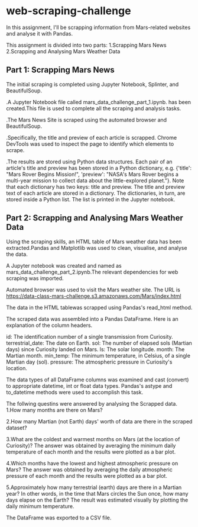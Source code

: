 # web-scraping-challenge
In this assignment, I'll be scrapping information from Mars-related websites and analyse it with Pandas.

This assignment is divided into two parts:
1.Scrapping Mars News
2.Scrapping and Analysing Mars Weather Data

## Part  1: Scrapping Mars News
The initial scraping is completed using Jupyter Notebook, Splinter, and BeautifulSoup.

.A Jupyter Notebook file called mars_data_challenge_part_1.ipynb. has been created.This file is used to complete all the scraping and analysis tasks. 

.The Mars News Site is scraped using the automated browser and BeautifulSoup.

.Specifically, the title and preview of each article is scrapped. Chrome DevTools was used to inspect the page to identify which elements to scrape.

.The results are stored using Python data structures. Each pair of an article's title and preview has been stored in a Python dictionary, e.g. {'title': "Mars Rover Begins Mission!", 'preview': "NASA's Mars Rover begins a multi-year mission to collect data about the little-explored planet."}. Note that each dictionary has two keys: title and preview. The title and preview text of each article are stored in a dictionary. The dictionaries, in turn, are stored inside a Python list. The list is printed in the Jupyter notebook.


## Part 2: Scrapping and Analysing Mars Weather Data
Using the scraping skills, an HTML table of Mars weather data has been extracted.Pandas and Matplotlib was used to clean, visualise, and analyse the data.


A Jupyter notebook was created and named as mars_data_challenge_part_2.ipynb.The relevant dependencies for web scraping was imported. 


Automated browser was used to visit the Mars weather site. The URL is https://data-class-mars-challenge.s3.amazonaws.com/Mars/index.html


The data in the HTML tablewas scrapped using Pandas's read_html method. 


The scraped data was assembled into a Pandas DataFrame. Here is an explanation of the column headers.

id: The identification number of a single transmission from Curiosity.
terrestrial_date: The date on Earth.
sol: The number of elapsed sols (Martian days) since Curiosity landed on Mars.
ls: The solar longitude.
month: The Martian month.
min_temp: The minimum temperature, in Celsius, of a single Martian day (sol).
pressure: The atmospheric pressure in Curiosity's location.



The data types of all DataFrame columns was examined and cast (convert) to appropriate datetime, int or float data types. Pandas's astype and to_datetime methods were used to accomplish this task.

The follwing questins were answered by analysing the Scrapped data.
1.How many months are there on Mars?


2.How many Martian (not Earth) days' worth of data are there in the scraped dataset?


3.What are the coldest and warmest months on Mars (at the location of Curiosity)? The answer was obtained by averaging the minimum daily temperature of each month and the results were plotted as a bar plot.


4.Which months have the lowest and highest atmospheric pressure on Mars? The answer was obtained by averaging the daily atmospheric pressure of each month and the results were plotted as a bar plot.


5.Approximately how many terrestrial (earth) days are there in a Martian year? In other words, in the time that Mars circles the Sun once, how many days elapse on the Earth? The result was estimated visually by plotting the daily minimum temperature.


The DataFrame was exported to a CSV file.
